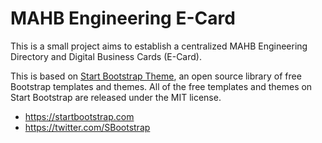 # MAHB Engineering E-Card

This is a small project aims to establish a centralized MAHB Engineering Directory and Digital Business Cards (E-Card).

This is based on [Start Bootstrap Theme](https://startbootstrap.com/themes/sb-admin-2/), an open source library of free Bootstrap templates and themes. All of the free templates and themes on Start Bootstrap are released under the MIT license.

-   <https://startbootstrap.com>
-   <https://twitter.com/SBootstrap>
